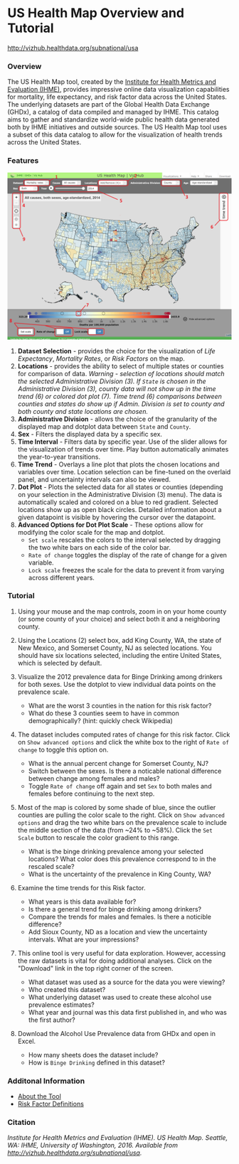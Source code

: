 # US Health Map Overview and Tutorial
<http://vizhub.healthdata.org/subnational/usa>


### Overview
The US Health Map tool, created by the [Institute for Health Metrics and Evaluation (IHME)](http://www.healthdata.org/about), provides impressive online data visualization capabilities for mortality, life expectancy, and risk factor data across the United States. The underlying datasets are part of the Global Health Data Exchange (GHDx), a catalog of data compiled and managed by IHME. This catalog aims to gather and standardize world-wide public health data generated both by IHME initiatives and outside sources. The US Health Map tool uses a subset of this data catalog to allow for the visualization of health trends across the United States. 

### Features
![Overview](US%20Health%20Map%20%20%20IHME%20Viz%20Hub.png)	

1. **Dataset Selection** - provides the choice for the visualization of *Life Expectancy*, *Mortality Rates*, or *Risk Factors* on the map. 
2. **Locations** - provides the ability to select of multiple states or counties for comparison of data. *Warning - selection of locations should match the selected Administrative Division (3). If `State` is chosen in the Administrative Division (3), county data will not show up in the time trend (6) or colored dot plot (7). Time trend (6) comparisons between counties and states do show up if Admin. Division is set to county and both county and state locations are chosen.*    
3. **Administrative Division** - allows the choice of the granularity of the displayed map and dotplot data between `State` and `County`.
4. **Sex** - Filters the displayed data by a specific sex.
5. **Time Interval** - Filters data by specific year. Use of the slider allows for the visualization of trends over time. Play button automatically animates the year-to-year transitions. 
6. **Time Trend** - Overlays a line plot that plots the chosen locations and variables over time. Location selection can be fine-tuned on the overlaid panel, and uncertainty intervals can also be viewed. 
7. **Dot Plot** - Plots the selected data for all states or counties (depending on your selection in the Administrative Division (3) menu). The data is automatically scaled and colored on a blue to red gradient. Selected locations show up as open black circles. Detailed information about a given datapoint is visible by hovering the cursor over the datapoint.
8. **Advanced Options for Dot Plot Scale** - These options allow for modifying the color scale for the map and dotplot. 
   * `Set scale` rescales the colors to the interval selected by dragging the two white bars on each side of the color bar. 
   * `Rate of change` toggles the display of the rate of change for a given variable.
   * `Lock scale` freezes the scale for the data to prevent it from varying across different years. 

### Tutorial
1.  Using your mouse and the map controls, zoom in on your home county (or some county of your choice) and select both it and a neighboring county. 

2.  Using the Locations (2) select box, add King County, WA, the state of New Mexico, and Somerset County, NJ as selected locations. You should have six locations selected, including the entire United States, which is selected by default. 

3.  Visualize the 2012 prevalence data for Binge Drinking among drinkers for both sexes. Use the dotplot to view individual data points on the prevalence scale. 
    * What are the worst 3 counties in the nation for this risk factor?
    * What do these 3 counties seem to have in common demographically? (hint: quickly check Wikipedia)

4. The dataset includes computed rates of change for this risk factor. Click on `Show advanced options` and click the white box to the right of `Rate of change` to toggle this option on. 
    * What is the annual percent change for Somerset County, NJ?
    * Switch between the sexes. Is there a noticable national difference between change among females and males?
    * Toggle `Rate of change` off again and set `Sex` to both males and females before continuing to the next step.
 
5. Most of the map is colored by some shade of blue, since the outlier counties are pulling the color scale to the right. Click on `Show advanced options` and drag the two white bars on the prevalence scale to include the middle section of the data (from ~24% to ~58%). Click the `Set Scale` button to rescale the color gradient to this range.
    * What is the binge drinking prevalence among your selected locations? What color does this prevalence correspond to in the rescaled scale?
    * What is the uncertainty of the prevalence in King County, WA?

6. Examine the time trends for this Risk factor. 
    * What years is this data available for?
    * Is there a general trend for binge drinking among drinkers?
    * Compare the trends for males and females. Is there a noticible difference?
    * Add Sioux County, ND as a location and view the uncertainty intervals. What are your impressions?

7. This online tool is very useful for data exploration. However, accessing the raw datasets is vital for doing additional analyses. Click on the "Download" link in the top right corner of the screen. 
    * What dataset was used as a source for the data you were viewing?
    * Who created this dataset? 
    * What underlying dataset was used to create these alcohol use prevalence estimates?
    * What year and journal was this data first published in, and who was the first author?
    
8.  Download the Alcohol Use Prevalence data from GHDx and open in Excel.
    * How many sheets does the dataset include?
    * How is `Binge Drinking` defined in this dataset?

### Additonal Information
* [About the Tool](http://www.healthdata.org/data-visualization/us-health-map)
* [Risk Factor Definitions](http://www.healthdata.org/sites/default/files/files/Data_viz/US-Health-Map-Risk-Factor-Definitions.pdf)

### Citation
*Institute for Health Metrics and Evaluation (IHME). US Health Map. Seattle, WA: IHME, University of Washington, 2016. Available from http://vizhub.healthdata.org/subnational/usa.*
